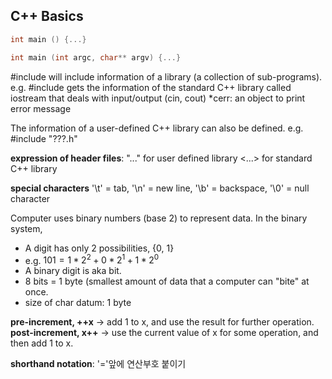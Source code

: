 ## **C++ Basics**

```cpp
int main () {...}
```

```cpp
int main (int argc, char** argv) {...}
```

#include will include information of a library (a collection of sub-programs).
e.g. #include <iostream> gets the information of the standard C++ library called iostream that deals with input/output (cin, cout)
*cerr: an object to print error message

The information of a user-defined C++ library can also be defined.
e.g. #include "???.h"

**expression of header files**:
"..." for user defined library
<...> for standard C++ library

**special characters**
'\t' =  tab, '\n' = new line, '\b' = backspace, '\0' = null character

Computer uses binary numbers (base 2) to represent data.
In the binary system,
- A digit has only 2 possibilities, {0, 1}
- e.g. $101 = 1*2^2+0*2^1+1*2^0$
- A binary digit is aka bit.
- 8 bits = 1 byte (smallest amount of data that a computer can "bite" at once.
- size of char datum: 1 byte

**pre-increment, ++x** → add 1 to x, and use the result for further operation.
**post-increment, x++** → use the current value of x for some operation, and then add 1 to x.

**shorthand notation**: '='앞에 연산부호 붙이기
